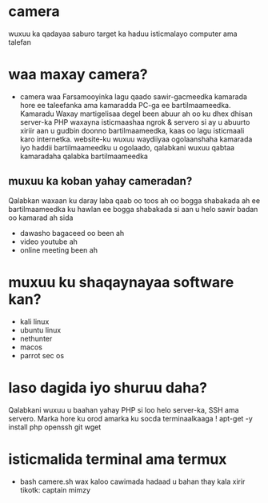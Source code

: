 # camera
wuxuu ka qadayaa saburo target ka haduu isticmalayo computer ama talefan
# waa maxay camera?
* camera waa Farsamooyinka lagu qaado sawir-gacmeedka kamarada hore ee taleefanka ama kamaradda PC-ga ee bartilmaameedka. Kamaradu Waxay martigelisaa degel been abuur ah oo ku dhex dhisan server-ka PHP waxayna isticmaashaa ngrok & servero si ay u abuurto xiriir aan u gudbin doonno bartilmaameedka, kaas oo lagu isticmaali karo internetka. website-ku wuxuu waydiiyaa ogolaanshaha kamarada iyo haddii bartilmaameedku u ogolaado, qalabkani wuxuu qabtaa kamaradaha qalabka bartilmaameedka
## muxuu ka koban yahay cameradan?
Qalabkan waxaan ku daray laba qaab oo toos ah oo bogga shabakada ah ee bartilmaameedka ku hawlan ee bogga shabakada si aan u helo sawir badan oo kamarad ah sida
* dawasho bagaceed oo been ah
* video youtube ah
* online meeting been ah
# muxuu ku shaqaynayaa software kan?
* kali linux
* ubuntu linux
* nethunter
* macos
* parrot sec os
# laso dagida iyo shuruu daha?
Qalabkani wuxuu u baahan yahay PHP si loo helo server-ka, SSH ama servero. Marka hore ku orod amarka ku socda terminaalkaaga 
! apt-get -y install php openssh git wget
# isticmalida terminal ama termux
* bash camere.sh 
wax kaloo cawimada hadaad u bahan thay kala xirir tikotk: captain mimzy
